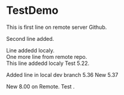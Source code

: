 # TestDemo
This is first line on remote server Github.  

Second line added.  

Line addedd localy.  
One more line from remote repo.  
This line addedd localy Test 5.22.  
  
Added line in local dev branch 5.36
New 5.37  

New 8.00 on Remote. Test .

